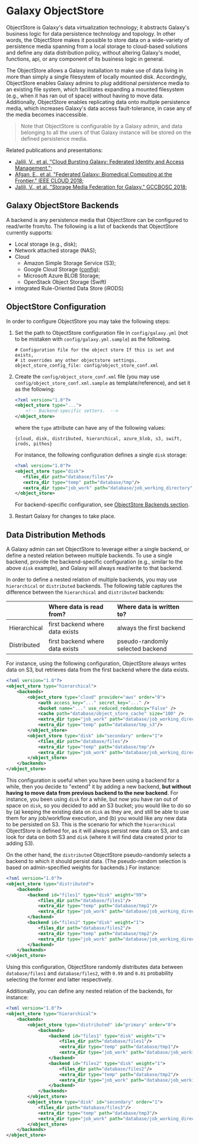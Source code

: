 # Galaxy ObjectStore

ObjectStore is Galaxy's data virtualization technology; it abstracts 
Galaxy's business logic for data persistence technology and topology. 
In other words, the ObjectStore makes it possible to store data on a 
wide-variety of persistence media spanning from a local storage to 
cloud-based solutions and define any data distribution policy, without 
altering Galaxy's model, functions, api, or any component of its 
business logic in general. 


The ObjectStore allows a Galaxy installation to make use of data 
living in more than simply a single filesystem of locally mounted disk.
Accordingly, ObjectStore enables Galaxy admins to _plug_ additional 
persistence media to an existing file system, which facilitates 
expanding a mounted filesystem (e.g., when it has ran out of space) without 
having to move data. Additionally, ObjectStore enables replicating 
data onto multiple persistence media, which increases Galaxy's data
access fault-tolerance, in case any of the media becomes inaccessible.


> Note that ObjectStore is configurable by a Galaxy admin, and data
belonging to all the users of that Galaxy instance will be stored
on the defined persistence media. 


Related publications and presentations:
- [Jalili, V., et al. "Cloud Bursting Galaxy: Federated Identity and Access Management."](https://www.biorxiv.org/node/149950.abstract);
- [Afgan, E., et al. "Federated Galaxy: Biomedical Computing at the Frontier." IEEE CLOUD 2018](http://doi.ieeecomputersociety.org/10.1109/CLOUD.2018.00124);
- [Jalili, V., et al. "Storage Media Federation for Galaxy." GCCBOSC 2018](https://vimeo.com/291738189);

## Galaxy ObjectStore Backends

A backend is any persistence media that ObjectStore can be configured 
to read/write from/to. The following is a list of backends that 
ObjectStore currently supports:

- Local storage (e.g., disk);
- Network attached storage (NAS);
- Cloud
    - Amazon Simple Storage Service (S3);
    - Google Cloud Storage ([config](/src/admin/objectstore/gce/index.md));
    - Microsoft Azure BLOB Storage;
    - OpenStack Object Storage (Swift)
- integrated Rule-Oriented Data Store (iRODS)


## ObjectStore Configuration

In order to configure ObjectStore you may take the following steps:
 
1. Set the path to ObjectStore configuration file in `config/galaxy.yml` 
(not to be mistaken with `config/galaxy.yml.sample`) as the 
following.

    ```
    # Configuration file for the object store If this is set and exists,
    # it overrides any other objectstore settings.
    object_store_config_file: config/object_store_conf.xml
    ```
    
2. Create the `config/object_store_conf.xml` file (you may 
use `config/object_store_conf.xml.sample` as template/reference), and 
set it as the following: 

    ```xml
    <?xml version="1.0"?>
    <object_store type="...">
        <!-- Backend-specific setters.  -->
    </object_store>
    ```
    
    where the `type` attribute can have any of the following values:
    
    ```
    {cloud, disk, distributed, hierarchical, azure_blob, s3, swift, irods, pithos}
    ```  
    
    For instance, the following configuration defines a single `disk` storage:
     
    ```xml
    <?xml version="1.0"?>
    <object_store type="disk">
       <files_dir path="database/files"/>
       <extra_dir type="temp" path="database/tmp"/>
       <extra_dir type="job_work" path="database/job_working_directory"/>
    </object_store>
    ```
    
    For backend-specific configuration, see [ObjectStore Backends section](#galaxy-objectstore-backends).
    
3. Restart Galaxy for changes to take place.

## Data Distribution Methods

A Galaxy admin can set ObjectStore to leverage either a single 
backend, or define a nested relation between multiple backends.
To use a single backend, provide the backend-specific configuration
(e.g., similar to the above `disk` example), and Galaxy will always
read/write to that backend. 


In order to define a nested relation of multiple backends, you may
use `hierarchical` or `distributed` backends. The following table 
captures the difference between the `hierarchical` and `distributed` 
backends:

  
|              | Where data is read from?        | Where data is written to?        |
| :----------- | :------------------------------ | :------------------------------- |
| Hierarchical | first backend where data exists | always the first backend         |
| Distributed  | first backend where data exists | pseudo-randomly selected backend |
 

For instance, using the following configuration, ObjectStore always 
writes data on S3, but retrieves data from the first backend where 
the data exists. 

```xml
<?xml version="1.0"?>
<object_store type="hierarchical">
    <backends>
        <object_store type="cloud" provider="aws" order="0">
            <auth access_key="..." secret_key="..." />
            <bucket name="..." use_reduced_redundancy="False" />
            <cache path="database/object_store_cache" size="100" />
            <extra_dir type="job_work" path="database/job_working_directory_s3"/>
            <extra_dir type="temp" path="database/tmp_s3"/>
        </object_store>
        <object_store type="disk" id="secondary" order="1">
            <files_dir path="database/files"/>
            <extra_dir type="temp" path="database/tmp"/>
            <extra_dir type="job_work" path="database/job_working_directory"/>
        </object_store>
    </backends>
</object_store>
```

This configuration is useful when you have been using a backend for a while, 
then you decide to "extend" it by adding a new backend, **but without having to 
move data from previous backend to the new backend**. For instance, you been 
using `disk` for a while, but now you have ran out of space on `disk`, so you 
decided to add an S3 bucket; you would like to do so by (a) keeping the existing 
data on `disk` as they are, and still be able to use them for any job/workflow 
execution, and (b) you would like any new data to be persisted on S3.
This is the scenario for which the `hierarchical` ObjectStore is defined for, 
as it will always persist new data on S3, and can look for data on both S3 and 
`disk` (where it will find data created prior to adding S3).


On the other hand, the `distributed` ObjectStore pseudo-randomly selects a 
backend to which it should persist data. (The pseudo-random selection is based on 
admin-specified weights for backends.) For instance:

```xml
<?xml version="1.0"?>
<object_store type="distributed">
    <backends>
        <backend id="files1" type="disk" weight="99">
            <files_dir path="database/files1"/>
            <extra_dir type="temp" path="database/tmp1"/>
            <extra_dir type="job_work" path="database/job_working_directory1"/>
        </backend>
        <backend id="files2" type="disk" weight="1">
            <files_dir path="database/files2"/>
            <extra_dir type="temp" path="database/tmp2"/>
            <extra_dir type="job_work" path="database/job_working_directory2"/>
        </backend>
    </backends>
</object_store>
```

Using this configuration, ObjectStore randomly distributes data
between `database/files1` and `database/files2`, with `0.99` and
`0.01` probability selecting the former and latter respectively.


Additionally, you can define any nested relation of the backends,
for instance:

```xml
<?xml version="1.0"?>
<object_store type="hierarchical">
    <backends>
        <object_store type="distributed" id="primary" order="0">
            <backends>
                <backend id="files1" type="disk" weight="1">
                    <files_dir path="database/files1"/>
                    <extra_dir type="temp" path="database/tmp1"/>
                    <extra_dir type="job_work" path="database/job_working_directory1"/>
                </backend>
                <backend id="files2" type="disk" weight="1">
                    <files_dir path="database/files2"/>
                    <extra_dir type="temp" path="database/tmp2"/>
                    <extra_dir type="job_work" path="database/job_working_directory2"/>
                </backend>
            </backends>
        </object_store>
        <object_store type="disk" id="secondary" order="1">
            <files_dir path="database/files3"/>
            <extra_dir type="temp" path="database/tmp3"/>
            <extra_dir type="job_work" path="database/job_working_directory3"/>
        </object_store>
    </backends>
</object_store>
```

